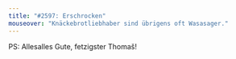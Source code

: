 ```yaml
---
title: "#2597: Erschrocken"
mouseover: "Knäckebrotliebhaber sind übrigens oft Wasasager."
---
```


PS: 
Allesalles Gute, fetzigster Thomaš!

